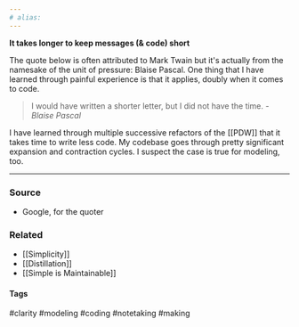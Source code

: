 ```yaml
---
# alias:
---
```

**It takes longer to keep messages (& code) short**

The quote below is often attributed to Mark Twain but  it's actually from the namesake of the unit of pressure: Blaise Pascal. One thing that I have learned through painful experience is that it applies, doubly when it comes to code.

> I would have written a shorter letter, but I did not have the time. *- Blaise Pascal*

I have learned through multiple successive refactors of the [[PDW]] that it takes time to write less code. My codebase goes through pretty significant expansion and contraction cycles. I suspect the case is true for modeling, too.

---
### Source
- Google, for the quoter

### Related
- [[Simplicity]]
- [[Distillation]]
- [[Simple is Maintainable]]

#### Tags
#clarity #modeling #coding #notetaking #making 